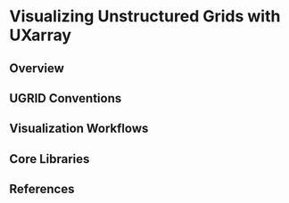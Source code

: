 # Visualizing Unstructured Grids with UXarray

## Overview

## UGRID Conventions

## Visualization Workflows

## Core Libraries

## References
